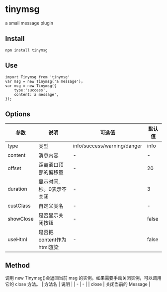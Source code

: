# tinymsg
a small message plugin

## Install
```
npm install tinymsg
```

## Use
```
import Tinymsg from 'tinymsg'
var msg = new Tinymsg('a message');
var msg = new Tinymsg({
    type:'success',
    content:'a message',
});
```

## Options
| 参数      |     说明                 |  可选值                      | 默认值 |
| -         | -                        | -                           | -      |
| type      | 类型                     | info/success/warning/danger | info   |
| content   | 消息内容                 | -                           | -      |
| offset    | 距离窗口顶部的偏移量      | -                           | 20     |
| duration  | 显示时间, 秒。0表示不关闭 | -                           | 3      |
| custClass | 自定义类名               | -                           | -      |
| showClose | 是否显示关闭按钮          | -                           | false  |
| useHtml   | 是否把content作为html渲染 | -                           | false  |

## Method
调用 new Tinymsg()会返回当前 msg 的实例。如果需要手动关闭实例，可以调用它的 close 方法。
| 方法名     |     说明                  |
| -          | -                        | 
| close      | 关闭当前的 Message        | 

